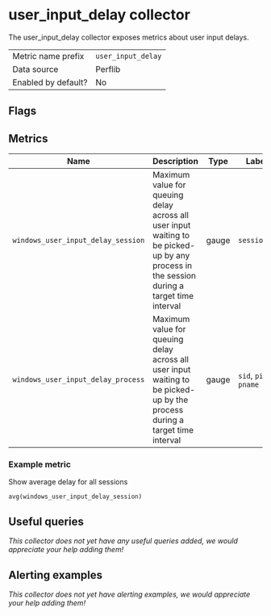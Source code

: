 # user_input_delay collector

The user_input_delay collector exposes metrics about user input delays.

|||
-|-
Metric name prefix  | `user_input_delay`
Data source         | Perflib
Enabled by default? | No

## Flags


## Metrics

Name | Description | Type | Labels
-----|-------------|------|-------
`windows_user_input_delay_session` | Maximum value for queuing delay across all user input waiting to be picked-up by any process in the session during a target time interval | gauge | `session_id`
`windows_user_input_delay_process` | Maximum value for queuing delay across all user input waiting to be picked-up by the process during a target time interval | gauge | `sid`, `pid`, `pname`

### Example metric
Show average delay for all sessions
```
avg(windows_user_input_delay_session)
```

## Useful queries
_This collector does not yet have any useful queries added, we would appreciate your help adding them!_

## Alerting examples
_This collector does not yet have alerting examples, we would appreciate your help adding them!_
